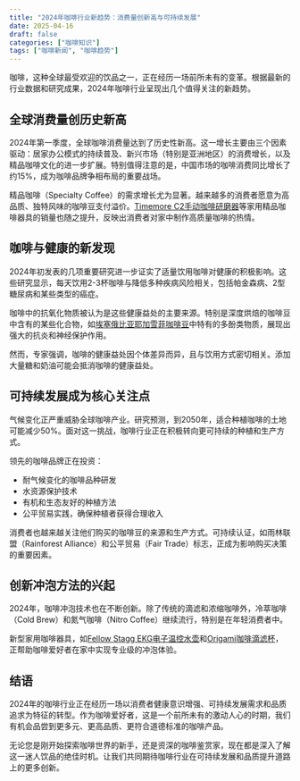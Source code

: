 ```yaml
---
title: "2024年咖啡行业新趋势：消费量创新高与可持续发展"
date: 2025-04-16
draft: false
categories: ["咖啡知识"]
tags: ["咖啡新闻", "咖啡趋势"]
---
```


咖啡，这种全球最受欢迎的饮品之一，正在经历一场前所未有的变革。根据最新的行业数据和研究成果，2024年咖啡行业呈现出几个值得关注的新趋势。

## 全球消费量创历史新高

2024年第一季度，全球咖啡消费量达到了历史性新高。这一增长主要由三个因素驱动：居家办公模式的持续普及、新兴市场（特别是亚洲地区）的消费增长，以及精品咖啡文化的进一步扩展。特别值得注意的是，中国市场的咖啡消费同比增长了约15%，成为咖啡品牌争相布局的重要战场。

精品咖啡（Specialty Coffee）的需求增长尤为显著。越来越多的消费者愿意为高品质、独特风味的咖啡豆支付溢价。[Timemore C2手动咖啡研磨器](https://www.amazon.com/dp/B083FC3X5P?tag=coffeeprism-20)等家用精品咖啡器具的销量也随之提升，反映出消费者对家中制作高质量咖啡的热情。

## 咖啡与健康的新发现

2024年初发表的几项重要研究进一步证实了适量饮用咖啡对健康的积极影响。这些研究显示，每天饮用2-3杯咖啡与降低多种疾病风险相关，包括帕金森病、2型糖尿病和某些类型的癌症。

咖啡中的抗氧化物质被认为是这些健康益处的主要来源。特别是深度烘焙的咖啡豆中含有的某些化合物，如[埃塞俄比亚耶加雪菲咖啡豆](https://www.amazon.com/dp/B00LKT7UZ8?tag=coffeeprism-20)中特有的多酚类物质，展现出强大的抗炎和神经保护作用。

然而，专家强调，咖啡的健康益处因个体差异而异，且与饮用方式密切相关。添加大量糖和奶油可能会抵消咖啡的健康益处。

## 可持续发展成为核心关注点

气候变化正严重威胁全球咖啡产业。研究预测，到2050年，适合种植咖啡的土地可能减少50%。面对这一挑战，咖啡行业正在积极转向更可持续的种植和生产方式。

领先的咖啡品牌正在投资：
- 耐气候变化的咖啡品种研发
- 水资源保护技术
- 有机和生态友好的种植方法
- 公平贸易实践，确保种植者获得合理收入

消费者也越来越关注他们购买的咖啡豆的来源和生产方式。可持续认证，如雨林联盟（Rainforest Alliance）和公平贸易（Fair Trade）标志，正成为影响购买决策的重要因素。

## 创新冲泡方法的兴起

2024年，咖啡冲泡技术也在不断创新。除了传统的滴滤和浓缩咖啡外，冷萃咖啡（Cold Brew）和氮气咖啡（Nitro Coffee）继续流行，特别是在年轻消费者中。

新型家用咖啡器具，如[Fellow Stagg EKG电子温控水壶](https://www.amazon.com/dp/B07DTMZL56?tag=coffeeprism-20)和[Origami咖啡滴滤杯](https://www.amazon.com/dp/B07Z8L64TF?tag=coffeeprism-20)，正帮助咖啡爱好者在家中实现专业级的冲泡体验。

## 结语

2024年的咖啡行业正在经历一场以消费者健康意识增强、可持续发展需求和品质追求为特征的转型。作为咖啡爱好者，这是一个前所未有的激动人心的时期，我们有机会品尝到更多元、更高品质、更符合道德标准的咖啡产品。

无论您是刚开始探索咖啡世界的新手，还是资深的咖啡鉴赏家，现在都是深入了解这一迷人饮品的绝佳时机。让我们共同期待咖啡行业在可持续发展和品质提升道路上的更多创新。